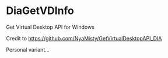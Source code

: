 # DiaGetVDInfo
Get Virtual Desktop API for Windows

Credit to https://github.com/NyaMisty/GetVirtualDesktopAPI_DIA

Personal variant...
